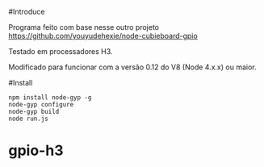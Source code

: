 #Introduce

Programa feito com base nesse outro projeto https://github.com/youyudehexie/node-cubieboard-gpio

Testado em processadores H3.

Modificado para funcionar com a versão 0.12 do V8 (Node 4.x.x) ou maior.

#Install

	npm install node-gyp -g
	node-gyp configure
	node-gyp build
	node run.js

# gpio-h3
